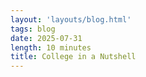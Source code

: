 ```yaml
---
layout: 'layouts/blog.html'
tags: blog
date: 2025-07-31
length: 10 minutes
title: College in a Nutshell
---
```


